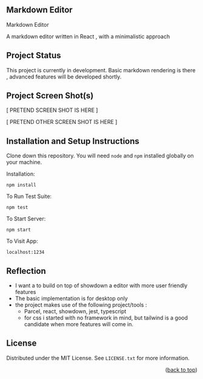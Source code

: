 ## Markdown Editor


Markdown Editor 


A markdown editor written in React , with a minimalistic approach 

## Project Status


This project is currently in development. 
Basic markdown rendering is there , advanced features will be developed shortly. 
## Project Screen Shot(s)


[ PRETEND SCREEN SHOT IS HERE ]

[ PRETEND OTHER SCREEN SHOT IS HERE ]

## Installation and Setup Instructions

Clone down this repository. You will need `node` and `npm` installed globally on your machine.  

Installation:

`npm install`  

To Run Test Suite:  

`npm test`  

To Start Server:

`npm start`  

To Visit App:

`localhost:1234`  

## Reflection

  - I want a to build on top of showdown a editor with more user friendly features
  - The basic implementation is for desktop only 
  - the project makes use of the following project/tools :
      - Parcel, react, showdown, jest, typescript 
      - for css i started with no framework in mind, but tailwind is a good candidate when more features will come in. 
    


<!-- LICENSE -->
## License

Distributed under the MIT License. See `LICENSE.txt` for more information.

<p align="right">(<a href="#readme-top">back to top</a>)</p>
